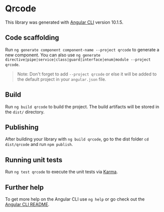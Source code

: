 # Qrcode

This library was generated with [Angular CLI](https://github.com/angular/angular-cli) version 10.1.5.

## Code scaffolding

Run `ng generate component component-name --project qrcode` to generate a new component. You can also use `ng generate directive|pipe|service|class|guard|interface|enum|module --project qrcode`.
> Note: Don't forget to add `--project qrcode` or else it will be added to the default project in your `angular.json` file. 

## Build

Run `ng build qrcode` to build the project. The build artifacts will be stored in the `dist/` directory.

## Publishing

After building your library with `ng build qrcode`, go to the dist folder `cd dist/qrcode` and run `npm publish`.

## Running unit tests

Run `ng test qrcode` to execute the unit tests via [Karma](https://karma-runner.github.io).

## Further help

To get more help on the Angular CLI use `ng help` or go check out the [Angular CLI README](https://github.com/angular/angular-cli/blob/master/README.md).
